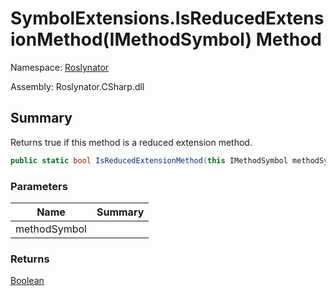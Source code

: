 # SymbolExtensions\.IsReducedExtensionMethod\(IMethodSymbol\) Method

Namespace: [Roslynator](../../README.md)

Assembly: Roslynator\.CSharp\.dll

## Summary

Returns true if this method is a reduced extension method\.

```csharp
public static bool IsReducedExtensionMethod(this IMethodSymbol methodSymbol)
```

### Parameters

| Name | Summary |
| ---- | ------- |
| methodSymbol | |

### Returns

[Boolean](https://docs.microsoft.com/en-us/dotnet/api/system.boolean)



